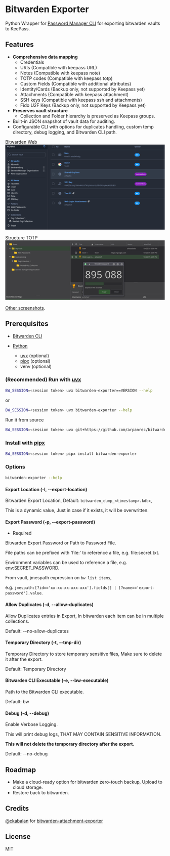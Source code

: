 # Bitwarden Exporter

Python Wrapper for [Password Manager CLI](https://bitwarden.com/help/cli/) for exporting bitwarden vaults to KeePass.

## Features

- **Comprehensive data mapping**
  - Credentials
  - URIs (Compatible with keepass URL)
  - Notes (Compatible with keepass note)
  - TOTP codes (Compatible with keepass totp)
  - Custom Fields (Compatible with additional attributes)
  - Identity/Cards (Backup only, not supported by Keepass yet)
  - Attachments (Compatible with keepass attachment)
  - SSH keys (Compatible with keepass ssh and attachments)
  - Fido U2F Keys (Backup only, not supported by Keepass yet)
- **Preserves vault structure**
  - Collection and Folder hierarchy is preserved as Keepass groups.
- Built-in JSON snapshot of vault data for auditing.
- Configurable CLI with options for duplicates handling, custom temp directory, debug logging, and Bitwarden CLI path.

Bitwarden Web
![Bitwarden Web](./docs/Screenshot_webvault.png 'Bitwarden Web')

Structure TOTP
![Structure TOTP](./docs/Screenshot_structure_totp.png 'Structure TOTP')

[Other screenshots](./docs/screenshots.md).

## Prerequisites

- [Bitwarden CLI](https://bitwarden.com/help/article/cli/#download-and-install)

- [Python](https://www.python.org/)
  - [uvx](https://docs.astral.sh/uv/guides/tools/) (optional)
  - [pipx](https://github.com/pypa/pipx) (optional)
  - venv (optional)

### (Recommended) Run with [uvx](https://docs.astral.sh/uv/guides/tools/)

```bash
BW_SESSION=<session token> uvx bitwarden-exporter==VERSION --help
```

or

```bash
BW_SESSION=<session token> uvx bitwarden-exporter --help
```

Run it from source

```bash
BW_SESSION=<session token> uvx git+https://github.com/arpanrec/bitwarden-exporter.git@main bitwarden-exporter --help
```

### Install with [pipx](https://github.com/pypa/pipx)

```bash
BW_SESSION=<session token> pipx install bitwarden-exporter
```

### Options

```bash
bitwarden-exporter --help
```

#### Export Location (-l, --export-location)

Bitwarden Export Location, Default: `bitwarden_dump_<timestamp>.kdbx`,

This is a dynamic value, Just in case if it exists, it will be overwritten.

#### Export Password (-p, --export-password)

- Required

Bitwarden Export Password or Path to Password File.

File paths can be prefixed with 'file:' to reference a file, e.g. file:secret.txt.

Environment variables can be used to reference a file, e.g. env:SECRET_PASSWORD.

From vault, jmespath expression on `bw list items`,

e.g. `jmespath:[?id=='xx-xx-xx-xxx-xxx'].fields[] | [?name=='export-password'].value`.

#### Allow Duplicates (-d, --allow-duplicates)

Allow Duplicates entries in Export, In bitwarden each item can be in multiple collections.

Default: --no-allow-duplicates

#### Temporary Directory (-t, --tmp-dir)

Temporary Directory to store temporary sensitive files, Make sure to delete it after the export.

Default: Temporary Directory

#### Bitwarden CLI Executable (-e, --bw-executable)

Path to the Bitwarden CLI executable.

Default: bw

#### Debug (-d, --debug)

Enable Verbose Logging.

This will print debug logs, THAT MAY CONTAIN SENSITIVE INFORMATION.

**This will not delete the temporary directory after the export.**

Default: --no-debug

## Roadmap

- Make a cloud-ready option for bitwarden zero-touch backup, Upload to cloud storage.
- Restore back to bitwarden.

## Credits

[@ckabalan](https://github.com/ckabalan)
for [bitwarden-attachment-exporter](https://github.com/ckabalan/bitwarden-attachment-exporter)

## License

MIT

